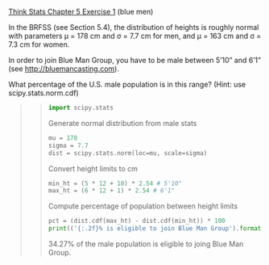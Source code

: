 [Think Stats Chapter 5 Exercise 1](http://greenteapress.com/thinkstats2/html/thinkstats2006.html#toc50) (blue men)

In the BRFSS (see Section 5.4), the distribution of heights is roughly normal with parameters µ = 178 cm and σ = 7.7 cm for men, and µ = 163 cm and σ = 7.3 cm for women.

In order to join Blue Man Group, you have to be male between 5’10” and 6’1” (see http://bluemancasting.com). 

What percentage of the U.S. male population is in this range? (Hint: use scipy.stats.norm.cdf)

>> ```python
>> import scipy.stats
>> ```
>>
>> Generate normal distribution from male stats
>> ```python
>> mu = 178
>> sigma = 7.7
>> dist = scipy.stats.norm(loc=mu, scale=sigma)
>> ```
>>
>> Convert height limits to cm
>> ```python
>> min_ht = (5 * 12 + 10) * 2.54 # 5'10"
>> max_ht = (6 * 12 + 1) * 2.54 # 6'1"
>> ```
>> 
>> Compute percentage of population between height limits
>> ```python
>> pct = (dist.cdf(max_ht) - dist.cdf(min_ht)) * 100
>> print(('{:.2f}% is eligible to join Blue Man Group').format(pct))
>> ```
>> 34.27% of the male population is eligible to joing Blue Man Group.
